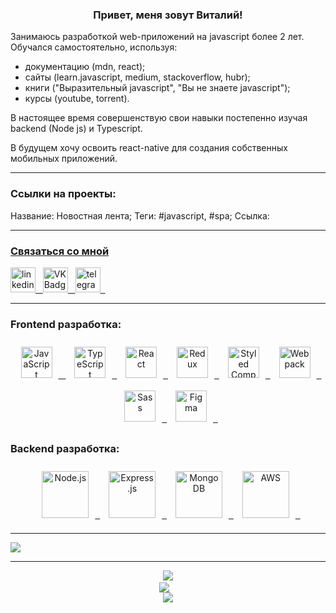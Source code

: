 ### <div align="center">Привет, меня зовут Виталий!</div>  
  

Занимаюсь разработкой web-приложений на javascript более 2 лет.
Обучался самостоятельно, используя:
- документацию (mdn, react);
- сайты (learn.javascript, medium, stackoverflow, hubr);
- книги ("Выразительный javascript", "Вы не знаете javascript");
- курсы (youtube, torrent).

В настоящее время совершенствую свои навыки постепенно изучая backend (Node js) и Typescript.

В будущем хочу освоить react-native для создания собственных мобильных приложений.  

---  

  ### Ссылки на проекты:
 Название: Новостная лента;
 Теги: #javascript, #spa;
 Ссылка:<a href="https://vitaliikutsenko.github.io/news_feed__TD/" target="_blank"> 

---  

### Связаться со мной  
<a href="https://linkedin.com/in/https://www.linkedin.com/in/viatlii-kutsenko/" target="_blank">
<img src="https://camo.githubusercontent.com/9e16a27e6c95dcb2897cf08caca111e0f4e8a8eb456832dde0d5061dbe45add6/68747470733a2f2f63646e2d69636f6e732d706e672e666c617469636f6e2e636f6d2f3531322f323530342f323530343739392e706e67" width="40" height="40" alt="linkedin" data-canonical-src="https://cdn-icons-png.flaticon.com/512/2504/2504799.png" style="max-width: 100%;">&nbsp;&nbsp;
</a>  
  
  <a href="https://vk.com/id266174361" target="_blank">
<img src="https://camo.githubusercontent.com/e8005e7cba12a7d7a844030ba9a19259bf56e6b5e921b4053aa82f7a7b38fe60/68747470733a2f2f63646e2d69636f6e732d706e672e666c617469636f6e2e636f6d2f3531322f3134352f3134353831332e706e67" width="40" height="40" alt="VK Badge" data-canonical-src="https://cdn-icons-png.flaticon.com/512/145/145813.png" style="max-width: 100%;">&nbsp;&nbsp;
</a>  

 <a href="https://t.me/vitalii_1989" target="_blank">
<img src="https://camo.githubusercontent.com/23769702d6ec4634238509960554e0b7f2dc347614e708cbd68b0715fb75affb/68747470733a2f2f63646e2d69636f6e732d706e672e666c617469636f6e2e636f6d2f3531322f323131312f323131313634362e706e67" width="40" height="40" alt="telegram group" data-canonical-src="https://cdn-icons-png.flaticon.com/512/2111/2111646.png" style="max-width: 100%;">&nbsp;&nbsp;
</a>  


---  
  



### Frontend разработкa:  
<div align="center">  
<a href="https://www.javascript.com/" target="_blank"><img style="margin: 10px" src="https://profilinator.rishav.dev/skills-assets/javascript-original.svg" alt="JavaScript" height="50" />&nbsp; &nbsp;</a>  
<a href="https://www.typescriptlang.org/" target="_blank"><img style="margin: 10px" src="https://profilinator.rishav.dev/skills-assets/typescript-original.svg" alt="TypeScript" height="50" />&nbsp;&nbsp;</a>  
<a href="https://reactjs.org/" target="_blank"><img style="margin: 10px" src="https://profilinator.rishav.dev/skills-assets/react-original-wordmark.svg" alt="React" height="50" />&nbsp;&nbsp;</a>  
<a href="https://redux.js.org/" target="_blank"><img style="margin: 10px" src="https://profilinator.rishav.dev/skills-assets/redux-original.svg" alt="Redux" height="50" />&nbsp;&nbsp;</a>  
<a href="https://styled-components.com/" target="_blank"><img style="margin: 10px" src="https://profilinator.rishav.dev/skills-assets/styled-components.png" alt="Styled Components" height="50" />&nbsp;&nbsp;</a>  
<a href="https://webpack.js.org/" target="_blank"><img style="margin: 10px" src="https://profilinator.rishav.dev/skills-assets/webpack-original.svg" alt="Webpack" height="50" />&nbsp;&nbsp;</a>  
<a href="https://sass-lang.com/" target="_blank"><img style="margin: 10px" src="https://profilinator.rishav.dev/skills-assets/sass-original.svg" alt="Sass" height="50" />&nbsp;&nbsp;</a>  
<a href="https://www.figma.com/" target="_blank"><img style="margin: 10px" src="https://profilinator.rishav.dev/skills-assets/figma-icon.svg" alt="Figma" height="50" />&nbsp;&nbsp;</a>  
</div>  



### Backend разработка:  
<div align="center">  
<a href="https://nodejs.org/" target="_blank"><img style="margin: 10px" src="https://profilinator.rishav.dev/skills-assets/nodejs-original-wordmark.svg" alt="Node.js" height="75" />&nbsp;&nbsp;</a>  
<a href="https://expressjs.com/" target="_blank"><img style="margin: 10px" src="https://profilinator.rishav.dev/skills-assets/express-original-wordmark.svg" alt="Express.js" height="75" />&nbsp;&nbsp;</a>  
<a href="https://www.mongodb.com/" target="_blank"><img style="margin: 10px" src="https://profilinator.rishav.dev/skills-assets/mongodb-original-wordmark.svg" alt="MongoDB" height="75" />&nbsp;&nbsp;</a>  
<a href="https://aws.amazon.com/" target="_blank"><img style="margin: 10px" src="https://profilinator.rishav.dev/skills-assets/amazonwebservices-original-wordmark.svg" alt="AWS" height="75" />&nbsp;&nbsp;</a>  
</div>  

---  
  
  <img src="https://www.codewars.com/users/KutsenkoVitalii/badges/large"/>

---

<div align="center">
  <img src="http://github-profile-summary-cards.vercel.app/api/cards/profile-details?username=VitaliiKutsenko&theme=onedark&show_icons=true&count_private=true&hide_border=true" align="center" />
</div>  
<div align="center">
  <img src="https://github-readme-stats.vercel.app/api?username=VitaliiKutsenko&theme=onedark&show_icons=true&count_private=true&hide_border=true" align="center" />
  &nbsp;&nbsp;
  <br/>
<img src="https://github-readme-stats.vercel.app/api/top-langs/?username=vitaliikutsenko&theme=onedark&hide_border=true&layout=compact" align="center" />
</div>  
